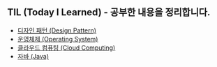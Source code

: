 ## TIL (Today I Learned) - 공부한 내용을 정리합니다.
* [디자인 패턴 (Design Pattern)](https://github.com/pkd98/Study/tree/master/DesignPattern)
* [운영체제 (Operating System)](https://github.com/pkd98/Study/tree/master/OS)
* [클라우드 컴퓨팅 (Cloud Computing)](https://github.com/pkd98/Study/tree/master/CloudComputing)
* [자바 (Java)](https://github.com/pkd98/Study/tree/master/Java/)
